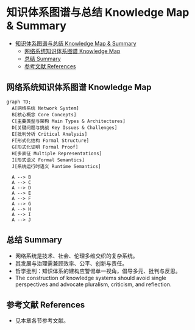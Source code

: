 # 知识体系图谱与总结 Knowledge Map & Summary


<!-- TOC START -->

- [知识体系图谱与总结 Knowledge Map & Summary](#知识体系图谱与总结-knowledge-map-summary)
  - [网络系统知识体系图谱 Knowledge Map](#网络系统知识体系图谱-knowledge-map)
  - [总结 Summary](#总结-summary)
  - [参考文献 References](#参考文献-references)

<!-- TOC END -->

## 网络系统知识体系图谱 Knowledge Map

```mermaid
graph TD;
  A[网络系统 Network System]
  B[核心概念 Core Concepts]
  C[主要类型与架构 Main Types & Architectures]
  D[关键问题与挑战 Key Issues & Challenges]
  E[批判分析 Critical Analysis]
  F[形式化结构 Formal Structure]
  G[形式化证明 Formal Proof]
  H[多表征 Multiple Representations]
  I[形式语义 Formal Semantics]
  J[系统运行时语义 Runtime Semantics]

  A --> B
  A --> C
  A --> D
  A --> E
  A --> F
  A --> G
  A --> H
  A --> I
  A --> J
```

## 总结 Summary

- 网络系统是技术、社会、伦理多维交织的复杂系统。
- 其发展与治理需兼顾效率、公平、创新与责任。
- 哲学批判：知识体系的建构应警惕单一视角，倡导多元、批判与反思。
- The construction of knowledge systems should avoid single perspectives and advocate pluralism, criticism, and reflection.

## 参考文献 References

- 见本章各节参考文献。
